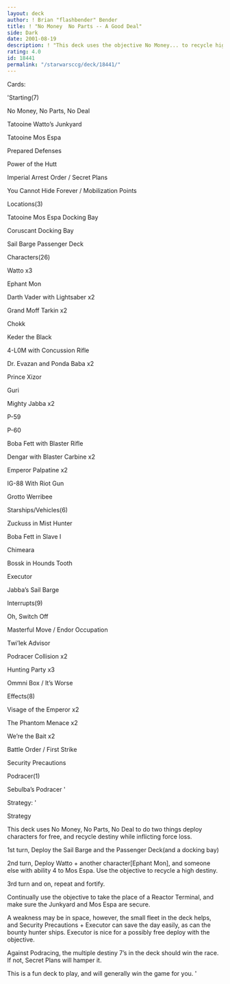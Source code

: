 ```yaml
---
layout: deck
author: ! Brian "flashbender" Bender
title: ! "No Money  No Parts -- A Good Deal"
side: Dark
date: 2001-08-19
description: ! "This deck uses the objective No Money... to recycle high destiny and to deploy characters/starships for free."
rating: 4.0
id: 18441
permalink: "/starwarsccg/deck/18441/"
---
```

Cards: 

'Starting(7)

No Money, No Parts, No Deal

Tatooine  Watto’s Junkyard

Tatooine  Mos Espa

Prepared Defenses

Power of the Hutt

Imperial Arrest Order / Secret Plans

You Cannot Hide Forever / Mobilization Points


Locations(3)

Tatooine  Mos Espa Docking Bay

Coruscant  Docking Bay

Sail Barge  Passenger Deck


Characters(26)

Watto x3

Ephant Mon

Darth Vader with Lightsaber x2

Grand Moff Tarkin x2

Chokk

Keder the Black

4-L0M with Concussion Rifle

Dr. Evazan and Ponda Baba x2

Prince Xizor

Guri

Mighty Jabba x2

P-59

P-60

Boba Fett with Blaster Rifle

Dengar with Blaster Carbine x2

Emperor Palpatine x2

IG-88 With Riot Gun

Grotto Werribee


Starships/Vehicles(6)

Zuckuss in Mist Hunter

Boba Fett in Slave I

Chimeara

Bossk in Hounds Tooth

Executor

Jabba’s Sail Barge


Interrupts(9)

Oh, Switch Off

Masterful Move / Endor Occupation

Twi’lek Advisor

Podracer Collision x2

Hunting Party x3

Ommni Box / It’s Worse


Effects(8)

Visage of the Emperor x2

The Phantom Menace x2

We’re the Bait x2

Battle Order / First Strike

Security Precautions


Podracer(1)

Sebulba’s Podracer '

Strategy: '

Strategy 


This deck uses No Money, No Parts, No Deal to do two things  deploy characters for free, and recycle destiny while inflicting force loss.


1st turn, Deploy the Sail Barge and the Passenger Deck(and a docking bay)

2nd turn, Deploy Watto + another character[Ephant Mon], and someone else with ability 4 to Mos Espa. Use the objective to recycle a high destiny.

3rd turn and on, repeat and fortify.


Continually use the objective to take the place of a Reactor Terminal, and make sure the Junkyard and Mos Espa are secure.


A weakness may be in space, however, the small fleet in the deck helps, and Security Precautions + Executor can save the day easily, as can the bounty hunter ships. Executor is nice for a possibly free deploy with the objective.


Against Podracing, the multiple destiny 7’s in the deck should win the race. If not, Secret Plans will hamper it.


This is a fun deck to play, and will generally win the game for you. '

